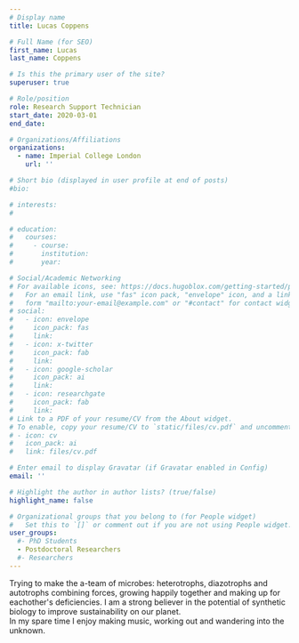 ```yaml
---
# Display name
title: Lucas Coppens

# Full Name (for SEO)
first_name: Lucas
last_name: Coppens

# Is this the primary user of the site?
superuser: true

# Role/position
role: Research Support Technician
start_date: 2020-03-01
end_date: 

# Organizations/Affiliations
organizations:
  - name: Imperial College London
    url: ''

# Short bio (displayed in user profile at end of posts)
#bio: 

# interests:
#   

# education:
#   courses:
#     - course: 
#       institution: 
#       year: 

# Social/Academic Networking
# For available icons, see: https://docs.hugoblox.com/getting-started/page-builder/#icons
#   For an email link, use "fas" icon pack, "envelope" icon, and a link in the
#   form "mailto:your-email@example.com" or "#contact" for contact widget.
# social:
#   - icon: envelope
#     icon_pack: fas
#     link: 
#   - icon: x-twitter
#     icon_pack: fab
#     link: 
#   - icon: google-scholar
#     icon_pack: ai
#     link: 
#   - icon: researchgate
#     icon_pack: fab
#     link: 
# Link to a PDF of your resume/CV from the About widget.
# To enable, copy your resume/CV to `static/files/cv.pdf` and uncomment the lines below.
# - icon: cv
#   icon_pack: ai
#   link: files/cv.pdf

# Enter email to display Gravatar (if Gravatar enabled in Config)
email: ''

# Highlight the author in author lists? (true/false)
highlight_name: false

# Organizational groups that you belong to (for People widget)
#   Set this to `[]` or comment out if you are not using People widget.
user_groups:
  #- PhD Students
  - Postdoctoral Researchers
  #- Researchers
---
```


Trying to make the a-team of microbes: heterotrophs, diazotrophs and autotrophs combining forces, growing happily together and making up for eachother's deficiencies. I am a strong believer in the potential of synthetic biology to improve sustainability on our planet.  
In my spare time I enjoy making music, working out and wandering into the unknown.